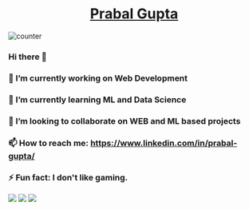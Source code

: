 <h1 align="center"><a href="https://prabalgupta12.github.io/">Prabal Gupta</a></h1>

![counter](https://en7k4niarxtrtbv.m.pipedream.net)
### Hi there 👋
### 🔭 I’m currently working on Web Development
### 🌱 I’m currently learning ML and Data Science 
### 👯 I’m looking to collaborate on WEB and ML based projects
### 📫 How to reach me: https://www.linkedin.com/in/prabal-gupta/
### ⚡ Fun fact: I don't like gaming.
<p align = "centre" >
  
<img src = " ![Github stats](https://github-readme-stats.vercel.app/api?username=prabalgupta12&count_private=true&show_icons=true&theme=tokyonight&hide=issues)">

<img src = " ![ReadMe Card](https://github-readme-stats.vercel.app/api/pin/?username=prabalgupta12&repo=prabalgupta12.github.io&theme=radical)">

<img src = " [![Top Langs](https://github-readme-stats.vercel.app/api/top-langs/?username=prabalgupta12&langs_count=4)](https://github.com/prabalgupta12/github-readme-stats)">
</p>
